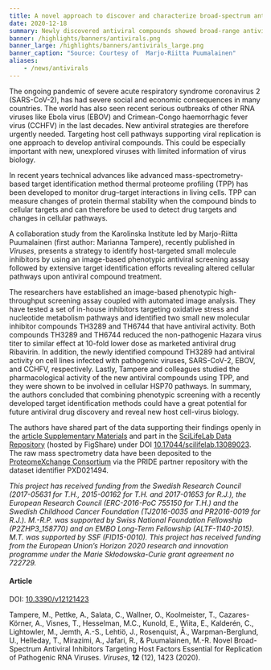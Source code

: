 ```yaml
---
title: A novel approach to discover and characterize broad-spectrum antivirals # short
date: 2020-12-18
summary: Newly discovered antiviral compounds showed broad-range antiviral activity against pathogenic RNA viruses such as SARS-CoV-2. The authors share data freely in open repositories.
banner: /highlights/banners/antivirals.png
banner_large: /highlights/banners/antivirals_large.png
banner_caption: "Source: Courtesy of  Marjo-Riitta Puumalainen"
aliases:
    - /news/antivirals
---
```


The ongoing pandemic of severe acute respiratory syndrome coronavirus 2 (SARS-CoV-2), has had severe social and economic consequences in many countries. The world has also seen recent serious outbreaks of other RNA viruses like Ebola virus (EBOV) and Crimean-Congo haemorrhagic fever virus (CCHFV) in the last decades. New antiviral strategies are therefore urgently needed. Targeting host cell pathways supporting viral replication is one approach to develop antiviral compounds. This could be especially important with new, unexplored viruses with limited information of virus biology.

In recent years technical advances like advanced mass-spectrometry-based target identification method thermal proteome profiling (TPP) has been developed to monitor drug–target interactions in living cells. TPP can measure changes of protein thermal stability when the compound binds to cellular targets and can therefore be used to detect drug targets and changes in cellular pathways.

A collaboration study from the Karolinska Institute led by Marjo-Riitta Puumalainen (first author: Marianna Tampere), recently published in *Viruses*, presents a strategy to identify host-targeted small molecule inhibitors by using an image-based phenotypic antiviral screening assay followed by extensive target identification efforts revealing altered cellular pathways upon antiviral compound treatment.

The researchers have established an image-based phenotypic high-throughput screening assay coupled with automated image analysis. They have tested a set of in-house inhibitors targeting oxidative stress and nucleotide metabolism pathways and identified two small new molecular inhibitor compounds TH3289 and TH6744 that have antiviral activity. Both compounds TH3289 and TH6744 reduced the non-pathogenic Hazara virus titer to similar effect at 10-fold lower dose as marketed antiviral drug Ribavirin. In addition, the newly identified compound TH3289 had antiviral activity on cell lines infected with pathogenic viruses, SARS-CoV-2, EBOV, and CCHFV, respectively. Lastly, Tampere and colleagues studied the pharmacological activity of the new antiviral compounds using TPP, and they were shown to be involved in cellular HSP70 pathways. In summary, the authors concluded that combining phenotypic screening with a recently developed target identification methods could have a great potential for future antiviral drug discovery and reveal new host cell-virus biology.

The authors have shared part of the data supporting their findings openly in the [article Supplementary Materials](https://www.mdpi.com/1999-4915/12/12/1423/s1) and part in the [SciLifeLab Data Repository](https://scilifelab.figshare.com/) (hosted by FigShare) under DOI [10.17044/scilifelab.13089023](https://doi.org/10.17044/scilifelab.13089023). The raw mass spectrometry data have been deposited to the [ProteomeXchange Consortium](https://proteomexchange.org) via the PRIDE partner repository with the dataset identifier PXD021494.

*This project has received funding from the Swedish Research Council (2017-05631 for T.H., 2015-00162 for T.H. and 2017-01653 for R.J.), the European Research Council (ERC-2016-PoC 755150 for T.H.) and the Swedish Childhood Cancer Foundation (TJ2016-0035 and PR2016-0019 for R.J.). M.-R.P. was supported by Swiss National Foundation Fellowship (P2ZHP3_158770) and an EMBO Long-Term Fellowship (ALTF-1140-2015). M.T. was supported by SSF (FID15-0010). This project has received funding from the European Union’s Horizon 2020 research and innovation programme under the Marie Skłodowska-Curie grant agreement no 722729.*

#### Article

DOI: [10.3390/v12121423](https://doi.org/10.3390/v12121423)

Tampere, M., Pettke, A., Salata, C., Wallner, O., Koolmeister, T., Cazares-Körner, A., Visnes, T., Hesselman, M.C., Kunold, E., Wiita, E., Kalderén, C., Lightowler, M., Jemth, A.-S., Lehtiö, J., Rosenquist, Å., Warpman-Berglund, U., Helleday, T., Mirazimi, A., Jafari, R., & Puumalainen, M.-R. Novel Broad-Spectrum Antiviral Inhibitors Targeting Host Factors Essential for Replication of Pathogenic RNA Viruses. *Viruses*, **12** (12), 1423 (2020).

